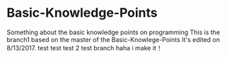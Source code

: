 # Basic-Knowledge-Points
Something about the basic knowledge points on programming
This is the branch1 based on the master of the Basic-Knowlege-Points
It's edited on 8/13/2017.
test test
test 2 
test branch 
haha i make it！
